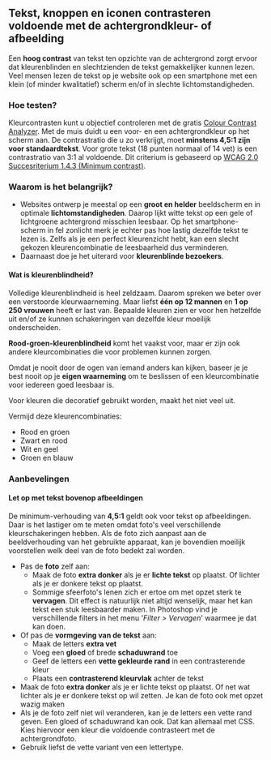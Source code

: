 ## Tekst, knoppen en iconen contrasteren voldoende met de achtergrondkleur- of afbeelding

Een **hoog contrast** van tekst ten opzichte van de achtergrond zorgt ervoor dat kleurenblinden en slechtzienden de tekst gemakkelijker kunnen lezen. Veel mensen lezen de tekst op je website ook op een smartphone met een klein (of minder kwalitatief) scherm en/of in slechte lichtomstandigheden.

### Hoe testen?

Kleurcontrasten kunt u objectief controleren met de gratis [Colour Contrast Analyzer](#). Met de muis duidt u een voor- en een achtergrondkleur op het scherm aan. De contrastratio die u zo verkrijgt, moet **minstens 4,5:1 zijn voor standaardtekst**. Voor grote tekst (18 punten normaal of 14 vet) is een contrastratio van 3:1 al voldoende. Dit criterium is gebaseerd op [WCAG 2.0 Succesriterium 1.4.3 (Minimum contrast)](https://www.w3.org/TR/UNDERSTANDING-WCAG20/visual-audio-contrast-contrast.html).

### Waarom is het belangrijk?

- Websites ontwerp je meestal op een **groot en helder** beeldscherm en in optimale **lichtomstandigheden**. Daarop lijkt witte tekst op een gele of lichtgroene achtergrond misschien leesbaar. Op het smartphone-scherm in fel zonlicht merk je echter pas hoe lastig dezelfde tekst te lezen is. Zelfs als je een perfect kleurenzicht hebt, kan een slecht gekozen kleurencombinatie de leesbaarheid dus verminderen.
- Daarnaast doe je het uiterard voor **kleurenblinde bezoekers**.

#### Wat is kleurenblindheid?

Volledige kleurenblindheid is heel zeldzaam. Daarom spreken we beter over een verstoorde kleurwaarneming. Maar liefst **één op 12 mannen** en **1 op 250 vrouwen** heeft er last van. Bepaalde kleuren zien er voor hen hetzelfde uit en/of ze kunnen schakeringen van dezelfde kleur moeilijk onderscheiden.

**Rood-groen-kleurenblindheid** komt het vaakst voor, maar er zijn ook andere kleurcombinaties die voor problemen kunnen zorgen.

Omdat je nooit door de ogen van iemand anders kan kijken, baseer je je best nooit op je **eigen waarneming** om te beslissen of een kleurcombinatie voor iedereen goed leesbaar is.

Voor kleuren die decoratief gebruikt worden, maakt het niet veel uit.

Vermijd deze kleurencombinaties:

- Rood en groen
- Zwart en rood
- Wit en geel
- Groen en blauw

### Aanbevelingen

#### Let op met tekst bovenop afbeeldingen

De minimum-verhouding van **4,5:1** geldt ook voor tekst op afbeeldingen. Daar is het lastiger om te meten omdat foto's veel verschillende kleurschakeringen hebben. Als de foto zich aanpast aan de beeldverhouding van het gebruikte apparaat, kan je bovendien moeilijk voorstellen welk deel van de foto bedekt zal worden.

- Pas de **foto** zelf aan:
	- Maak de foto **extra donker** als je er **lichte tekst** op plaatst. Of lichter als je er donkere tekst op plaatst.
	- Sommige sfeerfoto's lenen zich er ertoe om met opzet sterk te **vervagen**. Dit effect is natuurlijk niet altijd wenselijk, maar het kan tekst een stuk leesbaarder maken. In Photoshop vind je verschillende filters in het menu '_Filter > Vervagen_' waarmee je dat kan doen.
- Of pas de **vormgeving van de tekst** aan:
	- Maak de letters **extra vet**
	- Voeg een **gloed** of brede **schaduwrand** toe
	- Geef de letters een **vette gekleurde rand** in een contrasterende kleur
	- Plaats een **contrasterend kleurvlak** achter de tekst
- Maak de foto **extra donker** als je er lichte tekst op plaatst. Of net wat lichter als je er donkere tekst op wil zetten. Je kan de foto ook met opzet wazig maken
- Als je de foto zelf niet wil veranderen, kan je de letters een vette rand geven. Een gloed of schaduwrand kan ook. Dat kan allemaal met CSS. Kies hiervoor een kleur die voldoende contrasteert met de achtergrondfoto.
- Gebruik liefst de vette variant ven een lettertype.

